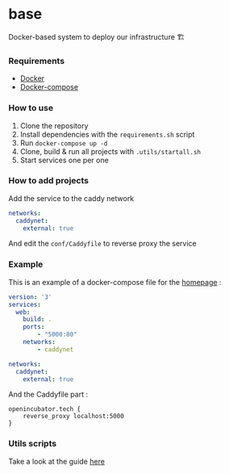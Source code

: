 # base
Docker-based system to deploy our infrastructure 🏗️

### Requirements

* [Docker](https://docs.docker.com/get-docker/)
* [Docker-compose](https://docs.docker.com/compose/)

### How to use

1. Clone the repository
2. Install dependencies with the `requirements.sh` script
3. Run `docker-compose up -d`
4. Clone, build & run all projects with `.utils/startall.sh`
5. Start services one per one

### How to add projects

Add the service to the caddy network
```yml
networks:
  caddynet:
    external: true
```

And edit the `conf/Caddyfile` to reverse proxy the service
### Example

This is an example of a docker-compose file for the [homepage](https://github.com/open-incubator/open-incubator.github.io) :

```yml
version: '3'
services:
  web:
    build: .
    ports:
        - "5000:80"
    networks:
        - caddynet

networks:
  caddynet:
    external: true
```

And the Caddyfile part :

```
openincubator.tech {
    reverse_proxy localhost:5000
}
```

### Utils scripts

Take a look at the guide [here](https://github.com/open-incubator/base/tree/master/utils)
